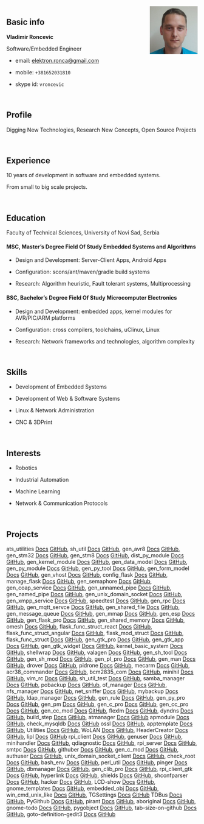 <img align="right" src="https://raw.githubusercontent.com/vroncevic/bio/master/images/profile.jpg" width="25%">

## Basic info

**Vladimir Roncevic**

Software/Embedded Engineer

* email: <elektron.ronca@gmail.com>

* mobile: `+381652031810`

* skype id: `vroncevic`

<br />

## Profile

Digging New Technologies, Research New Concepts, Open Source Projects

<br />

## Experience

10 years of development in software and embedded systems.

From small to big scale projects.

<br />

## Education

Faculty of Technical Sciences, University of Novi Sad, Serbia

#### MSC, Master’s Degree Field Of Study Embedded Systems and Algorithms

* Design and Development: Server-Client Apps, Android Apps

* Configuration: scons/ant/maven/gradle build systems

* Research: Algorithm heuristic, Fault tolerant systems, Multiprocessing

#### BSC, Bachelor’s Degree Field Of Study Microcomputer Electronics

* Design and Development: embedded apps, kernel modules for AVR/PIC/ARM platforms

* Configuration: cross compilers, toolchains, uClinux, Linux

* Research: Network frameworks and technologies, algorithm complexity

<br />

## Skills

* Development of Embedded Systems

* Development of Web & Software Systems

* Linux & Network Administration

* CNC & 3DPrint

<br />

## Interests

* Robotics

* Industrial Automation

* Machine Learning

* Network & Communication Protocols

<br />

## Projects

ats_utilities [Docs](https://ats-utilities.readthedocs.io/en/latest) [GitHub](https://github.com/vroncevic/ats_utilities), sh_util [Docs](https://sh-util.readthedocs.io/en/latest) [GitHub](https://github.com/vroncevic/sh_util), gen_avr8 [Docs](https://gen-avr8.readthedocs.io/en/latest) [GitHub](https://vroncevic.github.io/gen_avr8), gen_stm32 [Docs](https://gen-stm32.readthedocs.io/en/latest) [GitHub](https://github.com/vroncevic/gen_stm32), gen_stm8 [Docs](https://gen-stm8.readthedocs.io/en/latest) [GitHub](https://github.com/vroncevic/gen_stm8), dist_py_module [Docs](https://dist-py-module.readthedocs.io/en/latest) [GitHub](https://github.com/vroncevic/dist_py_module), gen_kernel_module [Docs](https://gen-kernel-module.readthedocs.io/en/latest) [GitHub](https://github.com/vroncevic/gen_kernel_module), gen_data_model [Docs](https://gen-data-model.readthedocs.io/en/latest) [GitHub](https://github.com/vroncevic/gen_data_model), gen_py_module [Docs](https://gen-py-module.readthedocs.io/en/latest) [GitHub](https://github.com/vroncevic/gen_py_module), gen_py_tool [Docs](https://gen-py-tool.readthedocs.io/en/latest) [GitHub](https://github.com/vroncevic/gen_py_tool), gen_form_model [Docs](https://gen-form-model.readthedocs.io/en/latest) [GitHub](https://github.com/vroncevic/gen_form_model), gen_vhost [Docs](https://gen-vhost.readthedocs.io/en/latest) [GitHub](https://github.com/vroncevic/gen_vhost), config_flask [Docs](https://config-flask.readthedocs.io/en/latest) [GitHub](https://github.com/vroncevic/config_flask), manage_flask [Docs](https://manage-flask.readthedocs.io/en/latest) [GitHub](https://github.com/vroncevic/manage_flask), gen_semaphore [Docs](https://gen-semaphore.readthedocs.io/en/latest) [GitHub](https://github.com/vroncevic/gen_semaphore), gen_coap_service [Docs](https://gen-coap-service.readthedocs.io/en/latest) [GitHub](https://github.com/vroncevic/gen_coap_service), gen_unnamed_pipe [Docs](https://gen-unnamed-pipe.readthedocs.io/en/latest) [GitHub](https://github.com/vroncevic/gen_unnamed_pipe), gen_named_pipe [Docs](https://gen-named-pipe.readthedocs.io/en/latest) [GitHub](https://github.com/vroncevic/gen_named_pipe), gen_unix_domain_socket [Docs](https://gen-unix-domain-socket.readthedocs.io/en/latest) [GitHub](https://github.com/vroncevic/gen_unix_domain_socket), gen_xmpp_service [Docs](https://gen-xmpp-service.readthedocs.io/en/latest) [GitHub](https://github.com/vroncevic/gen_xmpp_service), speedtest [Docs](https://speedtest.readthedocs.io/en/latest) [GitHub](https://github.com/vroncevic/speedtest), gen_rpc [Docs](https://gen-rpc.readthedocs.io/en/latest) [GitHub](https://github.com/vroncevic/gen_rpc), gen_mqtt_servce [Docs](https://gen-mqtt-servce.readthedocs.io/en/latest) [GitHub](https://github.com/vroncevic/gen_mqtt_servce), gen_shared_file [Docs](https://gen-shared-file.readthedocs.io/en/latest) [GitHub](https://github.com/vroncevic/gen_shared_file), gen_message_queue [Docs](https://gen-message-queue.readthedocs.io/en/latest) [GitHub](https://github.com/vroncevic/gen_message_queue), gen_mmap [Docs](https://gen-mmap.readthedocs.io/en/latest) [GitHub](https://github.com/vroncevic/gen_mmap), gen_esp [Docs](https://gen-esp.readthedocs.io/en/latest) [GitHub](https://github.com/vroncevic/gen_esp), gen_flask_pro [Docs](https://gen-flask-pro.readthedocs.io/en/latest) [GitHub](https://github.com/vroncevic/gen_flask_pro), gen_shared_memory [Docs](https://gen-shared-memory.readthedocs.io/en/latest) [GitHub](https://github.com/vroncevic/gen_shared_memory), omesh [Docs]() [GitHub](https://github.com/setiot/omesh), flask_func_struct_react [Docs](https://flask-func-struct-react.readthedocs.io/en/latest) [GitHub](https://github.com/vroncevic/flask_func_struct_react), flask_func_struct_angular [Docs](https://flask-func-struct-angular.readthedocs.io/en/latest) [GitHub](https://github.com/vroncevic/flask_func_struct_angular), flask_mod_struct [Docs](https://flask-mod-struct.readthedocs.io/en/latest) [GitHub](https://github.com/vroncevic/flask_mod_struct), flask_func_struct [Docs](https://flask-func-struct.readthedocs.io/en/latest) [GitHub](https://github.com/vroncevic/flask_func_struct), gen_gtk_pro [Docs](https://gen-gtk-pro.readthedocs.io/en/latest) [GitHub](https://github.com/vroncevic/gen_gtk_pro), gen_gtk_app [Docs](https://gen-gtk-app.readthedocs.io/en/latest) [GitHub](https://github.com/vroncevic/gen_gtk_app), gen_gtk_widget [Docs](https://gen-gtk-widget.readthedocs.io/en/latest) [GitHub](https://github.com/vroncevic/gen_gtk_widget), kernel_basic_system [Docs](https://kernel-basic-system.readthedocs.io/en/latest) [GitHub](https://github.com/vroncevic/kernel_basic_system), shellwrap [Docs](https://shellwrap.readthedocs.io/en/latest) [GitHub](https://github.com/vroncevic/shellwrap), valagen [Docs](https://valagen.readthedocs.io/en/latest) [GitHub](https://github.com/vroncevic/valagen), gen_sh_tool [Docs](https://gen-sh-tool.readthedocs.io/en/latest) [GitHub](https://github.com/vroncevic/gen_sh_tool), gen_sh_mod [Docs](https://gen-sh-mod.readthedocs.io/en/latest) [GitHub](https://github.com/vroncevic/gen_sh_mod), gen_pl_pro [Docs](https://gen-pl-pro.readthedocs.io/en/latest) [GitHub](https://github.com/vroncevic/gen_pl_pro), gen_man [Docs](https://gen-man.readthedocs.io/en/latest) [GitHub](https://github.com/vroncevic/gen_man), drover [Docs]() [GitHub](), pidrone [Docs]() [GitHub](), mecarm [Docs]() [GitHub](), acr38_commander [Docs]() [GitHub](), bcm2835_com [Docs]() [GitHub](), minihil [Docs]() [GitHub](), vim_rc [Docs](https://vim-rc.readthedocs.io/en/latest) [GitHub](https://github.com/vroncevic/vim_rc), sh_util_test [Docs](https://sh-util-test.readthedocs.io/en/latest) [GitHub](https://github.com/vroncevic/sh_util_test), samba_manager [Docs](https://samba-manager.readthedocs.io/en/latest) [GitHub](https://github.com/vroncevic/samba_manager), pobackup [Docs](https://pobackup.readthedocs.io/en/latest) [GitHub](https://github.com/vroncevic/pobackup), of_manager [Docs](https://of-manager.readthedocs.io/en/latest) [GitHub](https://github.com/vroncevic/of_manager), nfs_manager [Docs](https://nfs-manager.readthedocs.io/en/latest) [GitHub](https://github.com/vroncevic/nfs_manager), net_sniffer [Docs](https://net-sniffer.readthedocs.io/en/latest) [GitHub](https://github.com/vroncevic/net_sniffer), mybackup [Docs](https://mybackup.readthedocs.io/en/latest) [GitHub](https://github.com/vroncevic/mybackup), ldap_manager [Docs](https://ldap-manager.readthedocs.io/en/latest) [GitHub](https://github.com/vroncevic/ldap_manager), gen_rule [Docs](https://gen-rule.readthedocs.io/en/latest) [GitHub](https://github.com/vroncevic/gen_rule), gen_py_pro [Docs](https://gen-py-pro.readthedocs.io/en/latest) [GitHub](https://github.com/vroncevic/gen_py_pro), gen_pm [Docs](https://gen-pm.readthedocs.io/en/latest) [GitHub](https://github.com/vroncevic/gen_pm), gen_c_pro [Docs](https://gen-c-pro.readthedocs.io/en/latest) [GitHub](https://github.com/vroncevic/gen_c_pro), gen_cc_pro [Docs](https://gen-cc-pro.readthedocs.io/en/latest) [GitHub](https://github.com/vroncevic/gen_cc_pro), gen_cc_mod [Docs](https://gen-cc-mod.readthedocs.io/en/latest) [GitHub](https://github.com/vroncevic/gen_cc_mod), flexlm [Docs](https://flexlm.readthedocs.io/en/latest) [GitHub](https://github.com/vroncevic/flexlm), dyndns [Docs](https://dyn-dns.readthedocs.io/en/latest) [GitHub](https://github.com/vroncevic/dyndns), build_step [Docs](https://build-step.readthedocs.io/en/latest) [GitHub](https://github.com/vroncevic/build_step), atmanager [Docs](https://atmanager.readthedocs.io/en/latest) [GitHub](https://github.com/vroncevic/atmanager) apmodule [Docs](https://apmodule.readthedocs.io/en/latest/) [GitHub](https://github.com/vroncevic/apmodule), check_mysqldb [Docs](https://check-mysqldb.readthedocs.io/en/latest) [GitHub](https://github.com/vroncevic/check_mysqldb) ossl [Docs](https://ossl.readthedocs.io/en/latest) [GitHub](https://github.com/vroncevic/ossl), apptemplate [Docs](https://app-template.readthedocs.io/en/latest/) [GitHub](https://github.com/vroncevic/apptemplate), Utilities [Docs](https://java-utilities.readthedocs.io/en/latest) [GitHub](https://github.com/vroncevic/Utilities), WoLAN [Docs](https://wolan.readthedocs.io/en/latest) [GitHub](https://github.com/vroncevic/WoLAN), HeaderCreator [Docs](https://headercreator.readthedocs.io/en/latest) [GitHub](https://github.com/vroncevic/HeaderCreator), lipl [Docs](https://lipl.readthedocs.io/en/latest) [GitHub](https://github.com/vroncevic/lipl) rpi_client [Docs](https://rpi-client.readthedocs.io/en/latest) [GitHub](https://github.com/vroncevic/rpi_client), genuser [Docs](https://genuser.readthedocs.io/en/latest) [GitHub](https://github.com/vroncevic/genuser), minihandler [Docs](https://minihandler.readthedocs.io/en/latest) [GitHub](https://github.com/vroncevic/minihandler), qdiagnostic [Docs](https://qdiagnostic.readthedocs.io/en/latest) [GitHub](https://github.com/vroncevic/qdiagnostic), rpi_server [Docs](https://rpi-server.readthedocs.io/en/latest) [GitHub](https://github.com/vroncevic/rpi_server), smtpc [Docs](https://smtpc.readthedocs.io/en/latest) [GitHub](https://github.com/vroncevic/smtpc), githuber [Docs](https://githuber.readthedocs.io/en/latest) [GitHub](https://github.com/vroncevic/githuber), gen_c_mod [Docs](https://gen-c-mod.readthedocs.io/en/latest) [GitHub](https://github.com/vroncevic/gen_c_mod), authuser [Docs](https://authuser.readthedocs.io/en/latest) [GitHub](https://github.com/vroncevic/authuser), unix_domain_socket_client [Docs](https://unix-domain-socket-client.readthedocs.io/en/latest) [GitHub](https://github.com/vroncevic/unix_domain_socket_client), check_root [Docs](https://check-root.readthedocs.io/en/latest) [GitHub](https://github.com/vroncevic/check_root), bash_env [Docs](https://bash-env.readthedocs.io/en/latest) [GitHub](https://github.com/vroncevic/bash_env), perl_util [Docs](https://perl-util.readthedocs.io/en/latest) [GitHub](https://github.com/vroncevic/perl_util), pinger [Docs](https://pinger.readthedocs.io/en/latest) [GitHub](https://github.com/vroncevic/pinger), dbmanager [Docs](https://dbmanager.readthedocs.io/en/latest) [GitHub](https://github.com/vroncevic/dbmanager), gen_clib_pro [Docs](https://gen-clib-pro.readthedocs.io/en/latest) [GitHub](https://github.com/vroncevic/gen_clib_pro), rpi_client_gtk [Docs](https://rpi-client-gtk.readthedocs.io/en/latest) [GitHub](https://github.com/vroncevic/rpi_client_gtk), hyperlink [Docs](https://hyperlink-theme.readthedocs.io/en/latest) [GitHub](), shields [Docs](https://shields.readthedocs.io/en/latest) [GitHub](), shconfparser [Docs](https://shconfparser.readthedocs.io/en/latest) [GitHub](), hacker [Docs](https://hacker-theme.readthedocs.io/en/latest) [GitHub](), LCD-show [Docs](https://lcd-show.readthedocs.io/en/latest) [GitHub](https://github.com/vroncevic/LCD-show), gnome_templates [Docs](https://gnome-templates.readthedocs.io/en/latest) [GitHub](https://github.com/vroncevic/gnome_templates), embedded_obj [Docs](https://embedded-obj.readthedocs.io/en/latest) [GitHub](https://github.com/vroncevic/embedded_obj), win_cmd_unix_like [Docs](https://win-cmd-unix-like.readthedocs.io/en/latest) [GitHub](https://github.com/vroncevic/win_cmd_unix_like), TGSettings [Docs](https://tgsettings.readthedocs.io/en/latest) [GitHub]() TDBus [Docs](https://tdbus.readthedocs.io/en/latest) [GitHub](), PyGithub [Docs]() [GitHub](), pirant [Docs]() [GitHub](), aboriginal [Docs](https://aboriginal.readthedocs.io/en/latest) [GitHub](), gnome-todo [Docs](https://gnome-todo.readthedocs.io/en/latest) [GitHub](), pygobject [Docs]() [GitHub](), tab-size-on-github [Docs](https://tab-size-on-github.readthedocs.io/en/latest) [GitHub](), goto-definition-gedit3 [Docs](https://goto-definition-gedit3.readthedocs.io/en/latest) [GitHub]()
